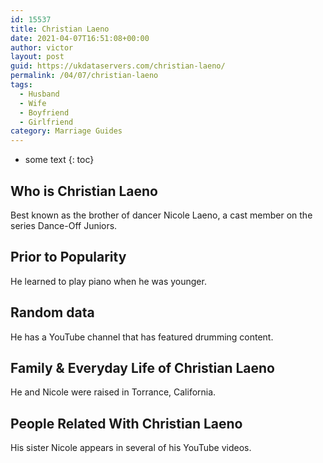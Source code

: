 ```yaml
---
id: 15537
title: Christian Laeno
date: 2021-04-07T16:51:08+00:00
author: victor
layout: post
guid: https://ukdataservers.com/christian-laeno/
permalink: /04/07/christian-laeno
tags:
  - Husband
  - Wife
  - Boyfriend
  - Girlfriend
category: Marriage Guides
---
```


* some text
{: toc}


## Who is Christian Laeno



Best known as the brother of dancer Nicole Laeno, a cast member on the series Dance-Off Juniors.

                
                
                
## Prior to Popularity



He learned to play piano when he was younger. 

                
                
                
## Random data



He has a YouTube channel that has featured drumming content. 

                
                
                
## Family & Everyday Life of Christian Laeno



He and Nicole were raised in Torrance, California. 

                
                
                
## People Related With Christian Laeno



His sister Nicole appears in several of his YouTube videos. 

                
              
            
          
          
          
